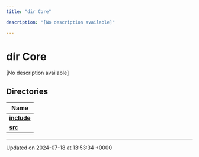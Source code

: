 ```yaml
---
title: "dir Core"

description: "[No description available]"

---
```


# dir Core

[No description available]

## Directories

| Name           |
| -------------- |
| **[include](/documentation/code/files/dir_4cd4c13d01dc4f9c94211f072e8c6dd9/#dir-include)**  |
| **[src](/documentation/code/files/dir_6635075fd29d94b1e79ef2060fed20a6/#dir-src)**  |






-------------------------------

Updated on 2024-07-18 at 13:53:34 +0000
